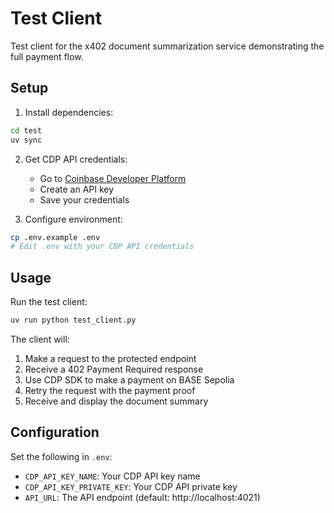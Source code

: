 # Test Client

Test client for the x402 document summarization service demonstrating the full payment flow.

## Setup

1. Install dependencies:
```bash
cd test
uv sync
```

2. Get CDP API credentials:
   - Go to [Coinbase Developer Platform](https://portal.cdp.coinbase.com/)
   - Create an API key
   - Save your credentials

3. Configure environment:
```bash
cp .env.example .env
# Edit .env with your CDP API credentials
```

## Usage

Run the test client:

```bash
uv run python test_client.py
```

The client will:
1. Make a request to the protected endpoint
2. Receive a 402 Payment Required response
3. Use CDP SDK to make a payment on BASE Sepolia
4. Retry the request with the payment proof
5. Receive and display the document summary

## Configuration

Set the following in `.env`:

- `CDP_API_KEY_NAME`: Your CDP API key name
- `CDP_API_KEY_PRIVATE_KEY`: Your CDP API private key
- `API_URL`: The API endpoint (default: http://localhost:4021)
